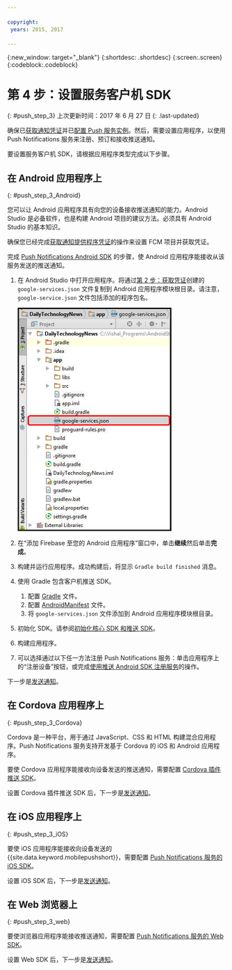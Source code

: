 ```yaml
---

copyright:
 years: 2015, 2017

---
```


{:new_window: target="_blank"}
{:shortdesc: .shortdesc}
{:screen:.screen}
{:codeblock:.codeblock}

# 第 4 步：设置服务客户机 SDK
{: #push_step_3}
上次更新时间：2017 年 6 月 27 日
{: .last-updated}

确保已[获取通知凭证](push_step_1.html)并已[配置 Push 服务实例](push_step_2.html)。然后，需要设置应用程序，以使用 Push Notifications 服务来注册、预订和接收推送通知。 

要设置服务客户机 SDK，请根据应用程序类型完成以下步骤。

## 在 Android 应用程序上
{: #push_step_3_Android}

您可以让 Android 应用程序具有向您的设备接收推送通知的能力。Android Studio 是必备软件，也是构建 Android 项目的建议方法。必须具有 Android Studio 的基本知识。

确保您已经完成[获取通知提供程序凭证](push_step_1.html)的操作来设置 FCM 项目并获取凭证。

完成 [Push Notifications Android SDK](https://github.com/ibm-bluemix-mobile-services/bms-clientsdk-android-push/tree/Doc) 的步骤，使 Android 应用程序能接收从该服务发送的推送通知。 

1. 在 Android Studio 中打开应用程序。将通过[第 2 步：获取凭证](push_step_1.html)创建的 `google-services.json` 文件复制到 Android 应用程序模块根目录。请注意，`google-service.json` 文件包括添加的程序包名。

    ![将 JSON 文件添加到应用程序的根目录](images/FCM_7.jpg)

2. 在“添加 Firebase 至您的 Android 应用程序”窗口中，单击**继续**然后单击**完成**。 
3. 构建并运行应用程序。成功构建后，将显示 `Gradle build finished` 消息。
4. 使用 Gradle 包含客户机推送 SDK。
	1. 配置 [Gradle](https://github.com/ibm-bluemix-mobile-services/bms-clientsdk-android-push/tree/Doc#configure-gradle) 文件。 
	2. 配置 [AndroidManifest](https://github.com/ibm-bluemix-mobile-services/bms-clientsdk-android-push/tree/Doc#configure-androidmanifest) 文件。
	3. 将 `google-services.json` 文件添加到 Android 应用程序模块根目录。
5. 初始化 SDK。请参阅[初始化核心 SDK 和推送 SDK](https://github.com/ibm-bluemix-mobile-services/bms-clientsdk-android-push/tree/Doc#initializing-the-core-sdk-and-the-push-sdk)。
6. 构建应用程序。
7. 可以选择通过以下任一方法注册 Push Notifications 服务：单击应用程序上的“注册设备”按钮，或完成[使用推送 Android SDK 注册服务](https://github.com/ibm-bluemix-mobile-services/bms-clientsdk-android-push/tree/Doc#register-to-push-notifications-ervice)的操作。

下一步是[发送通知](push_step_4.html)。


## 在 Cordova 应用程序上
{: #push_step_3_Cordova}

Cordova 是一种平台，用于通过 JavaScript、CSS 和 HTML 构建混合应用程序。Push Notifications 服务支持开发基于 Cordova 的 iOS 和 Android 应用程序。

要使 Cordova 应用程序能接收向设备发送的推送通知，需要配置 [Cordova 插件推送 SDK](https://github.com/ibm-bluemix-mobile-services/bms-clientsdk-cordova-plugin-push/tree/Doc#ios-app)。

设置 Cordova 插件推送 SDK 后，下一步是[发送通知](push_step_4.html)。


## 在 iOS 应用程序上
{: #push_step_3_iOS}

要使 iOS 应用程序能接收向设备发送的 {{site.data.keyword.mobilepushshort}}，需要配置 [Push Notifications 服务的 iOS SDK](https://github.com/ibm-bluemix-mobile-services/bms-clientsdk-swift-push/tree/Doc#setup-client-application)。 

设置 iOS SDK 后，下一步是[发送通知](push_step_4.html)。


## 在 Web 浏览器上
{: #push_step_3_web}

要使浏览器应用程序能接收推送通知，需要配置 [Push Notifications 服务的 Web SDK](https://github.com/ibm-bluemix-mobile-services/bms-clientsdk-javascript-webpush/blob/Doc/README.md)。

设置 Web SDK 后，下一步是[发送通知](push_step_4.html)。
